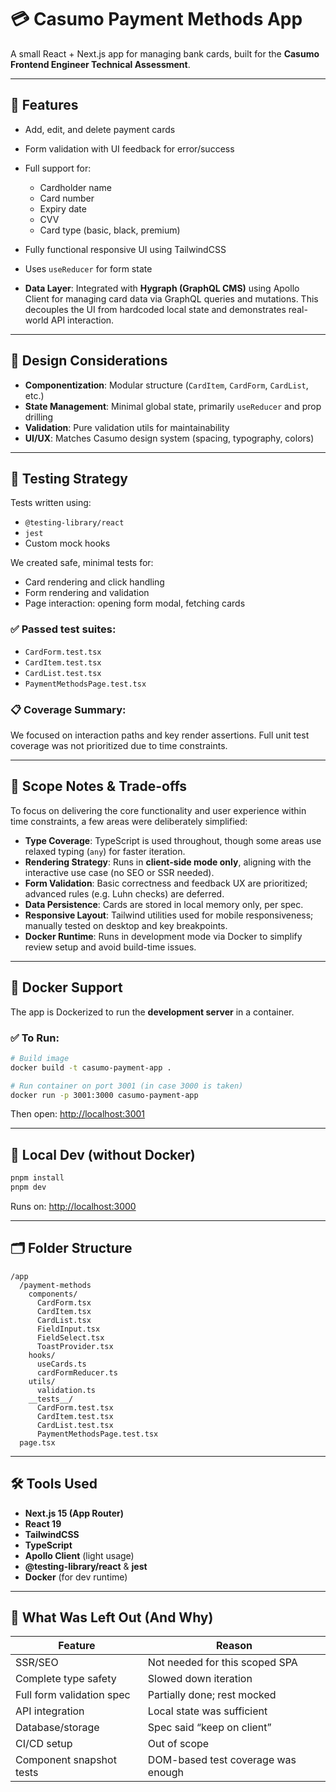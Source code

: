 # 💳 Casumo Payment Methods App

A small React + Next.js app for managing bank cards, built for the **Casumo Frontend Engineer Technical Assessment**.

---

## 🚀 Features

- Add, edit, and delete payment cards
- Form validation with UI feedback for error/success
- Full support for:
  - Cardholder name
  - Card number
  - Expiry date
  - CVV
  - Card type (basic, black, premium)
- Fully functional responsive UI using TailwindCSS
- Uses `useReducer` for form state
  
- **Data Layer**: Integrated with **Hygraph (GraphQL CMS)** using Apollo Client for managing card data via GraphQL queries and mutations. This decouples the UI from hardcoded local state and demonstrates real-world API interaction.

---

## 🧠 Design Considerations

- **Componentization**: Modular structure (`CardItem`, `CardForm`, `CardList`, etc.)
- **State Management**: Minimal global state, primarily `useReducer` and prop drilling
- **Validation**: Pure validation utils for maintainability
- **UI/UX**: Matches Casumo design system (spacing, typography, colors)

---

## 🔬 Testing Strategy

Tests written using:

- `@testing-library/react`
- `jest`
- Custom mock hooks

We created safe, minimal tests for:

- Card rendering and click handling
- Form rendering and validation
- Page interaction: opening form modal, fetching cards

### ✅ Passed test suites:

- `CardForm.test.tsx`
- `CardItem.test.tsx`
- `CardList.test.tsx`
- `PaymentMethodsPage.test.tsx`

### 📋 Coverage Summary:

We focused on interaction paths and key render assertions. Full unit test coverage was not prioritized due to time constraints.

---

## 🔧 Scope Notes & Trade-offs

To focus on delivering the core functionality and user experience within time constraints, a few areas were deliberately simplified:

- **Type Coverage**: TypeScript is used throughout, though some areas use relaxed typing (`any`) for faster iteration.
- **Rendering Strategy**: Runs in **client-side mode only**, aligning with the interactive use case (no SEO or SSR needed).
- **Form Validation**: Basic correctness and feedback UX are prioritized; advanced rules (e.g. Luhn checks) are deferred.
- **Data Persistence**: Cards are stored in local memory only, per spec.
- **Responsive Layout**: Tailwind utilities used for mobile responsiveness; manually tested on desktop and key breakpoints.
- **Docker Runtime**: Runs in development mode via Docker to simplify review setup and avoid build-time issues.

---

## 🐳 Docker Support

The app is Dockerized to run the **development server** in a container.

### ✅ To Run:

```bash
# Build image
docker build -t casumo-payment-app .

# Run container on port 3001 (in case 3000 is taken)
docker run -p 3001:3000 casumo-payment-app
```

Then open: [http://localhost:3001](http://localhost:3001)

---

## 🧪 Local Dev (without Docker)

```bash
pnpm install
pnpm dev
```

Runs on: [http://localhost:3000](http://localhost:3000)

---

## 🗂️ Folder Structure

```
/app
  /payment-methods
    components/
      CardForm.tsx
      CardItem.tsx
      CardList.tsx
      FieldInput.tsx
      FieldSelect.tsx
      ToastProvider.tsx
    hooks/
      useCards.ts
      cardFormReducer.ts
    utils/
      validation.ts
    __tests__/
      CardForm.test.tsx
      CardItem.test.tsx
      CardList.test.tsx
      PaymentMethodsPage.test.tsx
  page.tsx
```

---

## 🛠️ Tools Used

- **Next.js 15 (App Router)**
- **React 19**
- **TailwindCSS**
- **TypeScript**
- **Apollo Client** (light usage)
- **@testing-library/react** & **jest**
- **Docker** (for dev runtime)

---

## 🏁 What Was Left Out (And Why)

| Feature                  | Reason                                     |
|--------------------------|--------------------------------------------|
| SSR/SEO                 | Not needed for this scoped SPA             |
| Complete type safety    | Slowed down iteration                      |
| Full form validation spec | Partially done; rest mocked               |
| API integration         | Local state was sufficient                 |
| Database/storage        | Spec said “keep on client”                 |
| CI/CD setup             | Out of scope                               |
| Component snapshot tests| DOM-based test coverage was enough         |
